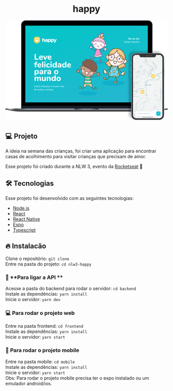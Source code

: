# <center> **happy** <center>
![happy](happy.png)

## :computer: Projeto
A ideia na semana das crianças, foi criar uma aplicação para encontrar casas de acolhimento para visitar crianças que precisam de amor.

Esse projeto foi criado durante a NLW 3, evento da [Rocketseat](https://rocketseat.com.br/) :rocket:    
  

## :hammer_and_wrench: Tecnologias
Esse projeto foi desenvolvido com as seguintes tecnologias:
* [Node.js](https://nodejs.org/en/)
* [React](https://reactjs.org/)
* [React Native](https://reactnative.dev/)
* [Expo](https://expo.io/)
* [Typescript](https://www.typescriptlang.org/)


## :fire: Instalacão
Clone o repositório: `git clone `  
Entre na pasta do projeto: `cd nlw3-happy`  
### :wrench: **Para ligar a API **
Acesse a pasta do backend para rodar o servidor: `cd backend`  
Instale as dependências: `yarn install`  
Inicie o servidor: `yarn dev`  
### :computer: **Para rodar o projeto web**  
Entre na pasta frontend: `cd frontend`  
Instale as dependências: `yarn install`  
Inicie o servidor: `yarn start`  
### :iphone: **Para rodar o projeto mobile**  
Entre na pasta mobile: `cd mobile`  
Instale as dependências: `yarn install`  
Inicie o servidor: `yarn start`   
Obs: Para rodar o projeto mobile precisa ter o expo instalado ou um emulador android/ios.  


